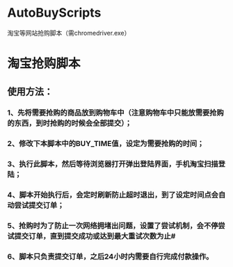 # AutoBuyScripts
淘宝等网站抢购脚本（需chromedriver.exe）

# 淘宝抢购脚本                                                                                                   
## 使用方法：                                                                                                     
###     1、先将需要抢购的商品放到购物车中（注意购物车中只能放需要抢购的东西，到时抢购的时候会全部提交）；          
###     2、修改下本脚本中的BUY_TIME值，设定为需要抢购的时间；                                                      
###     3、执行此脚本，然后等待浏览器打开弹出登陆界面，手机淘宝扫描登陆；                                          
###     4、脚本开始执行后，会定时刷新防止超时退出，到了设定时间点会自动尝试提交订单；                              
###     5、抢购时为了防止一次网络拥堵出问题，设置了尝试机制，会不停尝试提交订单，直到提交成功或达到最大重试次数为止#
###     6、脚本只负责提交订单，之后24小时内需要自行完成付款操作。                                                  
